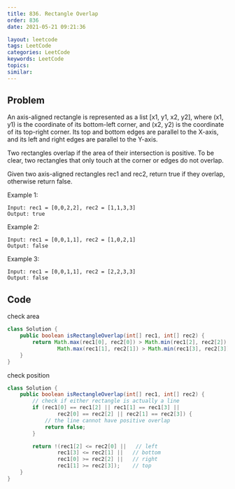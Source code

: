 ```yaml
---
title: 836. Rectangle Overlap
order: 836
date: 2021-05-21 09:21:36

layout: leetcode
tags: LeetCode
categories: LeetCode
keywords: LeetCode
topics:
similar:
---
```


## Problem

An axis-aligned rectangle is represented as a list [x1, y1, x2, y2], where (x1, y1) is the coordinate of its bottom-left corner, and (x2, y2) is the coordinate of its top-right corner. Its top and bottom edges are parallel to the X-axis, and its left and right edges are parallel to the Y-axis.

Two rectangles overlap if the area of their intersection is positive. To be clear, two rectangles that only touch at the corner or edges do not overlap.

Given two axis-aligned rectangles rec1 and rec2, return true if they overlap, otherwise return false.



Example 1:
```
Input: rec1 = [0,0,2,2], rec2 = [1,1,3,3]
Output: true
```
Example 2:
```
Input: rec1 = [0,0,1,1], rec2 = [1,0,2,1]
Output: false
```
Example 3:
```
Input: rec1 = [0,0,1,1], rec2 = [2,2,3,3]
Output: false
```
## Code

check area

```java
class Solution {
    public boolean isRectangleOverlap(int[] rec1, int[] rec2) {
        return Math.max(rec1[0], rec2[0]) > Math.min(rec1[2], rec2[2]) &&
                Math.max(rec1[1], rec2[1]) > Math.min(rec1[3], rec2[3]);
    }
}
```

check position

```java
class Solution {
    public boolean isRectangleOverlap(int[] rec1, int[] rec2) {
        // check if either rectangle is actually a line
        if (rec1[0] == rec1[2] || rec1[1] == rec1[3] ||
                rec2[0] == rec2[2] || rec2[1] == rec2[3]) {
            // the line cannot have positive overlap
            return false;
        }

        return !(rec1[2] <= rec2[0] ||   // left
                rec1[3] <= rec2[1] ||   // bottom
                rec1[0] >= rec2[2] ||   // right
                rec1[1] >= rec2[3]);    // top
    }
}
```

